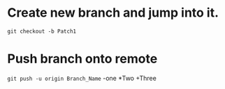 # Create new branch and jump into it.
`git checkout -b Patch1`
# Push branch onto remote
`git push -u origin Branch_Name`
-one
*Two
+Three
